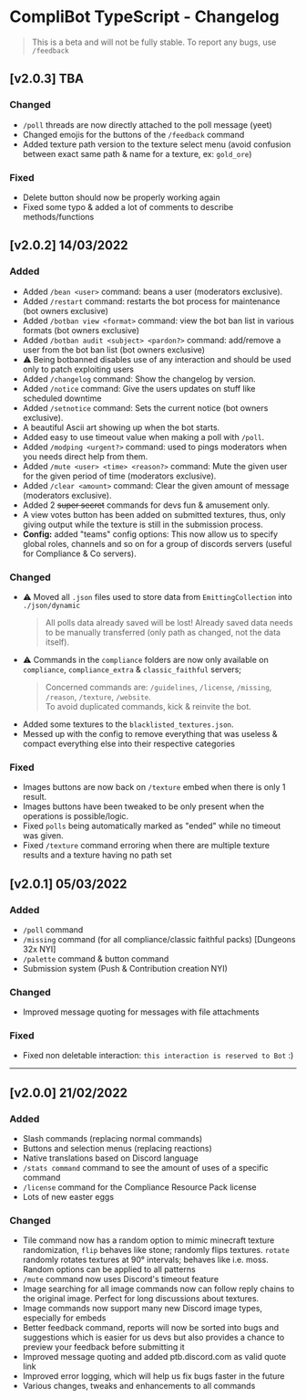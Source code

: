 # CompliBot TypeScript - Changelog
> This is a beta and will not be fully stable. To report any bugs, use `/feedback`

## [v2.0.3] TBA

### Changed
- `/poll` threads are now directly attached to the poll message (yeet)
- Changed emojis for the buttons of the `/feedback` command
- Added texture path version to the texture select menu (avoid confusion between exact same path & name for a texture, ex: `gold_ore`)

### Fixed
- Delete button should now be properly working again
- Fixed some typo & added a lot of comments to describe methods/functions

## [v2.0.2] 14/03/2022

### Added
- Added `/bean <user>` command: beans a user (moderators exclusive).
- Added `/restart` command: restarts the bot process for maintenance (bot owners exclusive) 
- Added `/botban view <format>` command: view the bot ban list in various formats (bot owners exclusive)
- Added `/botban audit <subject> <pardon?>` command: add/remove a user from the bot ban list (bot owners exclusive)
- ⚠️ Being botbanned disables use of any interaction and should be used only to patch exploiting users
- Added `/changelog` command: Show the changelog by version.
- Added `/notice` command: Give the users updates on stuff like scheduled downtime
- Added `/setnotice` command: Sets the current notice (bot owners exclusive).
- A beautiful Ascii art showing up when the bot starts.
- Added easy to use timeout value when making a poll with `/poll`.
- Added `/modping <urgent?>` command: used to pings moderators when you needs direct help from them.
- Added `/mute <user> <time> <reason?>` command: Mute the given user for the given period of time (moderators exclusive).
- Added `/clear <amount>` command: Clear the given amount of message (moderators exclusive).
- Added 2 ~~super secret~~ commands for devs fun & amusement only.
- A view votes button has been added on submitted textures, thus, only giving output while the texture is still in the submission process.
- **Config:** added "teams" config options: This now allow us to specify global roles, channels and so on for a group of discords servers (useful for Compliance & Co servers).

### Changed
- ⚠️ Moved all `.json` files used to store data from `EmittingCollection` into `./json/dynamic`
  > All polls data already saved will be lost! Already saved data needs to be manually transferred (only path as changed, not the data itself).
- ⚠️ Commands in the `compliance` folders are now only available on `compliance`, `compliance_extra` & `classic_faithful` servers;  
  > Concerned commands are: `/guidelines`, `/license`, `/missing`, `/reason`, `/texture`, `/website`.  
  > To avoid duplicated commands, kick & reinvite the bot.
- Added some textures to the `blacklisted_textures.json`.
- Messed up with the config to remove everything that was useless & compact everything else into their respective categories

### Fixed
- Images buttons are now back on `/texture` embed when there is only 1 result.
- Images buttons have been tweaked to be only present when the operations is possible/logic.
- Fixed `polls` being automatically marked as "ended" while no timeout was given.
- Fixed `/texture` command erroring when there are multiple texture results and a texture having no path set

## [v2.0.1] 05/03/2022

### Added
- `/poll` command
- `/missing` command (for all compliance/classic faithful packs) [Dungeons 32x NYI]
- `/palette` command & button command
- Submission system (Push & Contribution creation NYI)

### Changed
- Improved message quoting for messages with file attachments

### Fixed
- Fixed non deletable interaction: `this interaction is reserved to Bot` :)

---
## [v2.0.0] 21/02/2022

### Added

- Slash commands (replacing normal commands)
- Buttons and selection menus (replacing reactions)
- Native translations based on Discord language
- `/stats command` command to see the amount of uses of a specific command
- `/license` command for the Compliance Resource Pack license
- Lots of new easter eggs

### Changed

- Tile command now has a random option to mimic minecraft texture randomization,
`flip` behaves like stone; randomly flips textures. `rotate`
randomly rotates textures at 90° intervals; behaves like i.e. moss.
Random options can be applied to all patterns
- `/mute` command now uses Discord's timeout feature
- Image searching for all image commands now can follow reply chains to the original image. Perfect for long discussions about textures.
- Image commands now support many new Discord image types, especially for embeds
- Better feedback command, reports will now be sorted into bugs and suggestions which is easier for us devs but also provides a chance to preview your feedback before submitting it
- Improved message quoting and added ptb.discord.com as valid quote link
- Improved error logging, which will help us fix bugs faster in the future
- Various changes, tweaks and enhancements to all commands
